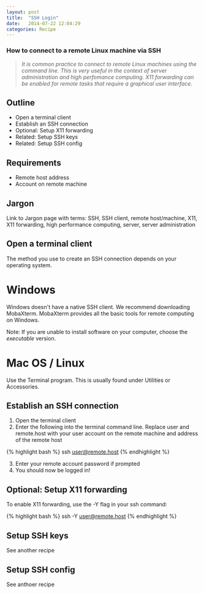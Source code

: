 ```yaml
---
layout: post
title:  "SSH Login"
date:   2014-07-22 12:04:29
categories: Recipe
---
```


### How to connect to a remote Linux machine via SSH

> *It is common practice to connect to remote Linux machines using the command line. This is very useful in the context of server administration and high perfomance computing. X11 forwarding can be enabled for remote tasks that require a graphical user interface.* 

## Outline 

* Open a terminal client
* Establish an SSH connection
* Optional: Setup X11 forwarding
* Related: Setup SSH keys
* Related: Setup SSH config

## Requirements

* Remote host address
* Account on remote machine

## Jargon

Link to Jargon page with terms: SSH, SSH client, remote host/machine, X11, X11 forwarding, high performance computing, server, server administration

## Open a terminal client

The method you use to create an SSH connection depends on your operating system.

# Windows

Windows doesn't have a native SSH client. We recommend downloading MobaXterm. MobaXterm provides all the basic tools for remote computing on Windows. 

Note: If you are unable to install software on your computer, choose the *executable* version.

# Mac OS / Linux

Use the Terminal program. This is usually found under Utilities or Accessories.

## Establish an SSH connection

1. Open the terminal client
2. Enter the following into the terminal command line. Replace user and remote.host with your user account on the remote machine and address of the remote host

{% highlight bash %}
ssh user@remote.host
{% endhighlight %}

3. Enter your remote account password if prompted
4. You should now be logged in!

## Optional: Setup X11 forwarding

To enable X11 forwarding, use the -Y flag in your ssh command:

{% highlight bash %}
ssh -Y user@remote.host
{% endhighlight %}

## Setup SSH keys

See another recipe

## Setup SSH config

See anthoer recipe


